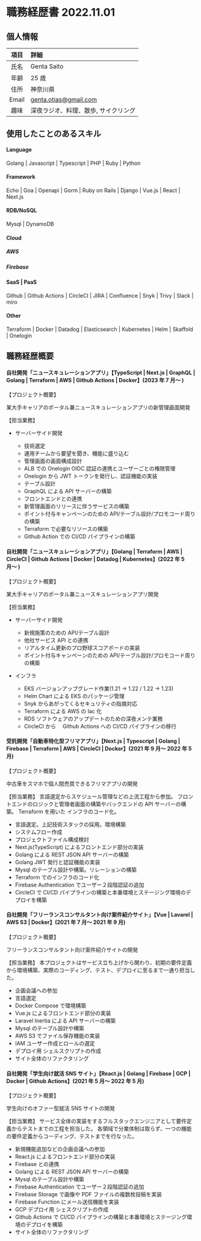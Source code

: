 # 職務経歴書 2022.11.01

## 個人情報

| 項目  | 詳細                                 |
| :---: | :----------------------------------- |
| 氏名  | Genta Saito                          |
| 年齢  | 25 歳                                |
| 住所  | 神奈川県                             |
| Email | genta.otias@gmail.com                |
| 趣味  | 深夜ラジオ、料理、散歩, サイクリング |

## 使用したことのあるスキル

#### Language

Golang | Javascript | Typescript | PHP | Ruby | Python

#### Framework

Echo | Goa | Openapi | Gorm | Ruby on Rails | Django | Vue.js | React | Next.js

#### RDB/NoSQL

Mysql | DynamoDB

#### Cloud

##### AWS

##### Firebase

#### SaaS | PaaS

Github | Github Actions | CircleCI | JIRA | Confluence | Snyk | Trivy | Slack | miro

#### Other

Terraform | Docker | Datadog | Elasticsearch | Kubernetes | Helm | Skaffold | Onelogin

## 職務経歴概要

#### 自社開発「ニュースキュレーションアプリ」【TypeScript | Next.js | GraphQL | Golang | Terraform | AWS | Github Actions | Docker】(2023 年 7 月〜 )

【プロジェクト概要】

某大手キャリアのポータル兼ニュースキュレーションアプリの新管理画面開発

【担当業務】

- サーバーサイド開発

  - 技術選定
  - 運用チームから要望を聞き、機能に盛り込む
  - 管理画面の画面構成設計
  - ALB での Onelogin OIDC 認証の連携とユーザーごとの権限管理
  - Onelogin から JWT トークンを発行し、認証機能の実装
  - テーブル設計
  - GraphQL による API サーバーの構築
  - フロントエンドとの連携
  - 新管理画面のリリースに伴うサービスの構築
  - ポイント付与キャンペーンのための API/テーブル設計/プロモコード周りの構築
  - Terraform で必要なリソースの構築
  - Github Action での CI/CD パイプラインの構築

#### 自社開発「ニュースキュレーションアプリ」【Golang | Terraform | AWS | CircleCI | Github Actions | Docker | Datadog | Kubernetes】(2022 年 5 月〜 )

【プロジェクト概要】

某大手キャリアのポータル兼ニュースキュレーションアプリ開発

【担当業務】

- サーバーサイド開発

  - 新規施策のための API/テーブル設計
  - 他社サービス API との連携
  - リアルタイム更新のプロ野球スコアボードの実装
  - ポイント付与キャンペーンのための API/テーブル設計/プロモコード周りの構築

- インフラ
  - EKS バージョンアップグレード作業(1.21 → 1.22 / 1.22 → 1.23)
  - Helm Chart による EKS のパッケージ管理
  - Snyk からあがってくるセキュリティの指摘対応
  - Terraform による AWS の Iac 化
  - RDS ソフトウェアのアップデートのための深夜メンテ業務
  - CircleCI から　 Github Actions への CI/CD パイプラインの移行

#### 受託開発「自動車特化型フリマアプリ」【Next.js | Typescript | Golang | Firebase | Terraform | AWS | CircleCI | Docker】(2021 年 9 月〜 2022 年 5 月)

【プロジェクト概要】

中古車をスマホで個人間売買できるフリマアプリの開発

【担当業務】
言語選定からスケジュール管理などの上流工程から参加。
フロントエンドのロジックと管理者画面の構築やバックエンドの API サーバーの構築。
Terraform を用いた インフラのコード化。

- 言語選定。上記技術スタックの採用。環境構築
- システムフロー作成
- プロジェクトファイル構成検討
- Next.js(TypeScript) によるフロントエンド部分の実装
- Golang による REST JSON API サーバーの構築
- Golang JWT 発行と認証機能の実装
- Mysql のテーブル設計や構築。リレーションの構築
- Terraform でのインフラのコード化
- Firebase Authentication でユーザー２段階認証の追加
- CircleCI で CI/CD パイプラインの構築と本番環境とステージング環境のデプロイを構築

#### 自社開発「フリーランスコンサルタント向け案件紹介サイト」【Vue | Lavarel | AWS S3 | Docker】(2021 年 7 月〜 2021 年 9 月)

【プロジェクト概要】

フリーランスコンサルタント向け案件紹介サイトの開発

【担当業務】
本プロジェクトはサービス立ち上げから関わり、初期の要件定義から環境構築、実際のコーディング、テスト、デプロイに至るまで一通り担当した。

- 企画会議への参加
- 言語選定
- Docker Compose で環境構築
- Vue.js によるフロントエンド部分の実装
- Laravel Inertia による API サーバーの構築
- Mysql のテーブル設計や構築
- AWS S3 でファイル保存機能の実装
- IAM ユーザー作成とロールの選定
- デプロイ用 シェルスクリプトの作成
- サイト全体のリファクタリング

#### 自社開発「学生向け就活 SNS サイト」【React.js | Golang | Firebase | GCP | Docker | Github Actions】(2021 年 5 月〜 2022 年 5 月)

【プロジェクト概要】

学生向けのオファー型就活 SNS サイトの開発

【担当業務】
サービス全体の実装をするフルスタックエンジニアとして要件定義からテストまでの工程を担当した。
各領域で分業体制は取らず、一つの機能の要件定義からコーディング、テストまでを行なった。

- 新規機能追加などの企画会議への参加
- React.js によるフロントエンド部分の実装
- Firebase との連携
- Golang による REST JSON API サーバーの構築
- Mysql のテーブル設計や構築
- Firebase Authentication でユーザー２段階認証の追加
- Firebase Storage で画像や PDF ファイルの複数枚投稿を実装
- Firebase Function にメール送信機能を実装
- GCP デプロイ用 シェスクリプトの作成
- Github Actions で CI/CD パイプラインの構築と本番環境とステージング環境のデプロイを構築
- サイト全体のリファクタリング
